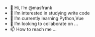 - 👋 Hi, I’m @masfrank
- 👀 I’m interested in studying write code
- 🌱 I’m currently learning Python,Vue
- 💞️ I’m looking to collaborate on ...
- 📫 How to reach me ...

<!---
masfrank/masfrank is a ✨ special ✨ repository because its `README.md` (this file) appears on your GitHub profile.
You can click the Preview link to take a look at your changes.
--->
